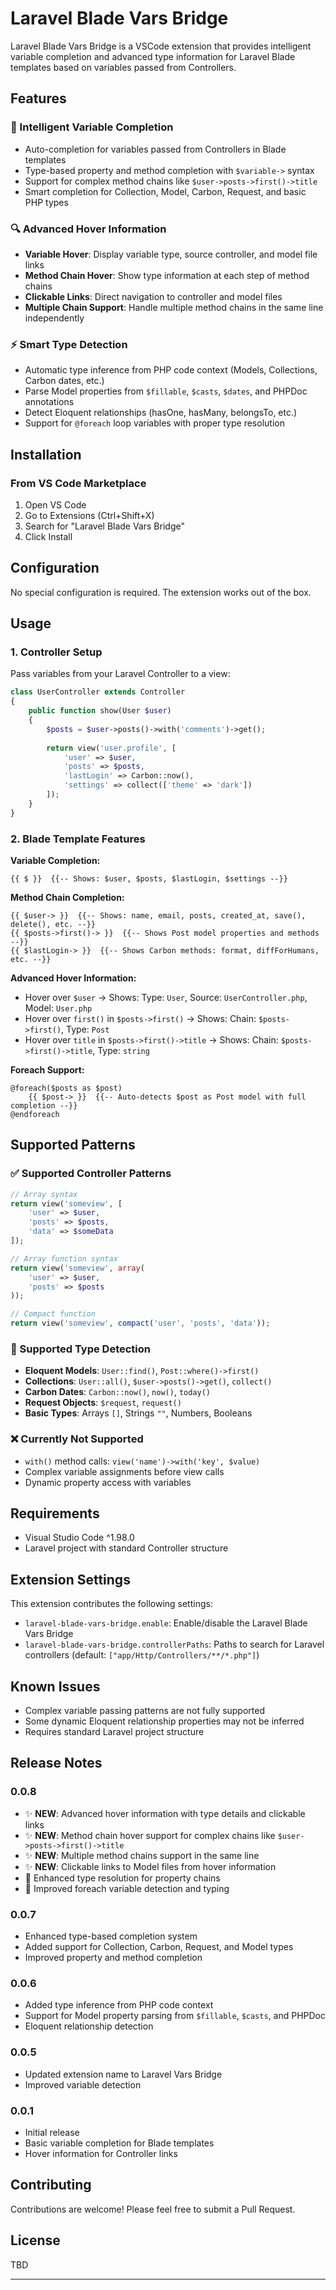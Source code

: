 # Laravel Blade Vars Bridge

Laravel Blade Vars Bridge is a VSCode extension that provides intelligent variable completion and advanced type information for Laravel Blade templates based on variables passed from Controllers.

## Features

### 🎯 Intelligent Variable Completion
- Auto-completion for variables passed from Controllers in Blade templates
- Type-based property and method completion with `$variable->` syntax
- Support for complex method chains like `$user->posts->first()->title`
- Smart completion for Collection, Model, Carbon, Request, and basic PHP types

### 🔍 Advanced Hover Information
- **Variable Hover**: Display variable type, source controller, and model file links
- **Method Chain Hover**: Show type information at each step of method chains
- **Clickable Links**: Direct navigation to controller and model files
- **Multiple Chain Support**: Handle multiple method chains in the same line independently

### ⚡ Smart Type Detection
- Automatic type inference from PHP code context (Models, Collections, Carbon dates, etc.)
- Parse Model properties from `$fillable`, `$casts`, `$dates`, and PHPDoc annotations
- Detect Eloquent relationships (hasOne, hasMany, belongsTo, etc.)
- Support for `@foreach` loop variables with proper type resolution

## Installation

### From VS Code Marketplace
1. Open VS Code
2. Go to Extensions (Ctrl+Shift+X)
3. Search for "Laravel Blade Vars Bridge"
4. Click Install

## Configuration

No special configuration is required. The extension works out of the box.

## Usage

### 1. Controller Setup
Pass variables from your Laravel Controller to a view:

```php
class UserController extends Controller
{
    public function show(User $user)
    {
        $posts = $user->posts()->with('comments')->get();
        
        return view('user.profile', [
            'user' => $user,
            'posts' => $posts,
            'lastLogin' => Carbon::now(),
            'settings' => collect(['theme' => 'dark'])
        ]);
    }
}
```

### 2. Blade Template Features

**Variable Completion:**
```blade
{{ $ }}  {{-- Shows: $user, $posts, $lastLogin, $settings --}}
```

**Method Chain Completion:**
```blade
{{ $user-> }}  {{-- Shows: name, email, posts, created_at, save(), delete(), etc. --}}
{{ $posts->first()-> }}  {{-- Shows Post model properties and methods --}}
{{ $lastLogin-> }}  {{-- Shows Carbon methods: format, diffForHumans, etc. --}}
```

**Advanced Hover Information:**
- Hover over `$user` → Shows: Type: `User`, Source: `UserController.php`, Model: `User.php`
- Hover over `first()` in `$posts->first()` → Shows: Chain: `$posts->first()`, Type: `Post`
- Hover over `title` in `$posts->first()->title` → Shows: Chain: `$posts->first()->title`, Type: `string`

**Foreach Support:**
```blade
@foreach($posts as $post)
    {{ $post-> }}  {{-- Auto-detects $post as Post model with full completion --}}
@endforeach
```

## Supported Patterns

### ✅ Supported Controller Patterns
```php
// Array syntax
return view('someview', [
    'user' => $user,
    'posts' => $posts,
    'data' => $someData
]);

// Array function syntax  
return view('someview', array(
    'user' => $user,
    'posts' => $posts
));

// Compact function
return view('someview', compact('user', 'posts', 'data'));
```

### 🎯 Supported Type Detection
- **Eloquent Models**: `User::find()`, `Post::where()->first()`
- **Collections**: `User::all()`, `$user->posts()->get()`, `collect()`
- **Carbon Dates**: `Carbon::now()`, `now()`, `today()`
- **Request Objects**: `$request`, `request()`
- **Basic Types**: Arrays `[]`, Strings `""`, Numbers, Booleans

### ❌ Currently Not Supported
- `with()` method calls: `view('name')->with('key', $value)`
- Complex variable assignments before view calls
- Dynamic property access with variables

## Requirements

- Visual Studio Code ^1.98.0
- Laravel project with standard Controller structure

## Extension Settings

This extension contributes the following settings:

* `laravel-blade-vars-bridge.enable`: Enable/disable the Laravel Blade Vars Bridge
* `laravel-blade-vars-bridge.controllerPaths`: Paths to search for Laravel controllers (default: `["app/Http/Controllers/**/*.php"]`)

## Known Issues

- Complex variable passing patterns are not fully supported
- Some dynamic Eloquent relationship properties may not be inferred
- Requires standard Laravel project structure

## Release Notes

### 0.0.8
- ✨ **NEW**: Advanced hover information with type details and clickable links
- ✨ **NEW**: Method chain hover support for complex chains like `$user->posts->first()->title`
- ✨ **NEW**: Multiple method chains support in the same line
- ✨ **NEW**: Clickable links to Model files from hover information
- 🔧 Enhanced type resolution for property chains
- 🔧 Improved foreach variable detection and typing

### 0.0.7
- Enhanced type-based completion system
- Added support for Collection, Carbon, Request, and Model types
- Improved property and method completion

### 0.0.6
- Added type inference from PHP code context
- Support for Model property parsing from `$fillable`, `$casts`, and PHPDoc
- Eloquent relationship detection

### 0.0.5
- Updated extension name to Laravel Vars Bridge
- Improved variable detection

### 0.0.1
- Initial release
- Basic variable completion for Blade templates
- Hover information for Controller links

## Contributing

Contributions are welcome! Please feel free to submit a Pull Request.

## License

TBD

---

